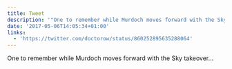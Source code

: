 ```yaml
---
title: Tweet
description: '"One to remember while Murdoch moves forward with the Sky takeover... "'
date: '2017-05-06T14:05:34+01:00'
links:
  - 'https://twitter.com/doctorow/status/860252895635288064'
---
```

One to remember while Murdoch moves forward with the Sky takeover... 
